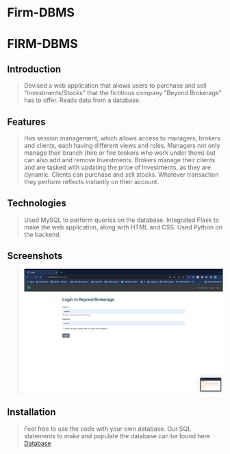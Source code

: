 # Firm-DBMS

# FIRM-DBMS

## Introduction

> Devised a web application that allows users to purchase and sell "Investments/Stocks" that the fictitious company "Beyond Brokerage" has to offer.
> Reads data from a database.

## Features
> Has session management, which allows access to managers, brokers and clients, each having different views and roles.
> Managers not only manage their branch (hire or fire brokers who work under them) but can also add and remove Investments.
> Brokers manage their clients and are tasked with updating the price of Investments, as they are dynamic.
> Clients can purchase and sell stocks. Whatever transaction they perform reflects instantly on their account.

## Technologies

> Used MySQL to perform queries on the database.
> Integrated Flask to make the web application, along with HTML and CSS.
> Used Python on the backend.

## Screenshots
> ![Login](screenshots/Login.png)

## Installation

> Feel free to use the code with your own database. Our SQL statements to make and populate the database can be found here [Database](https://github.com/easeghehey/Firm-DBMS/blob/main/sql%20statements/allinone)
